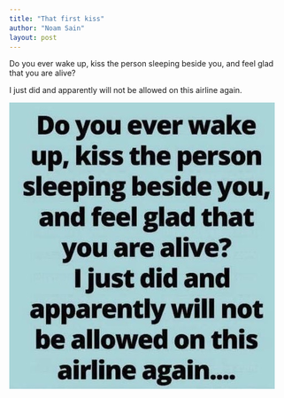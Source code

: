 ```yaml
---
title: "That first kiss"
author: "Noam Sain"
layout: post
---
```


Do you ever wake up, kiss the person sleeping beside you, and feel glad that you are alive?

I just did and apparently will not be allowed on this airline again.

![That first kiss](/assets/2022/2022-10-funny12.jpg "That first kiss")
